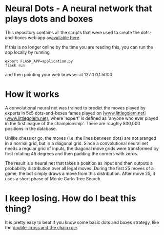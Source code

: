 # Neural Dots - A neural network that plays dots and boxes

This repository contains all the scripts that were used to create the dots-and-boxes web app av[available here](http://dots-and-boxes.eu-central-1.elasticbeanstalk.com/).

If this is no longer online by the time you are reading this, you can run the app locally by running
```
export FLASK_APP=application.py
flask run
```
and then pointing your web browser at 127.0.0.1:5000


# How it works

A convolutional neural net was trained to predict the moves played by experts in 5x5 dots-and-boxes fames played on [www.littlegolem.net](www.littlegolem.net), where 'expert' is defined as 'anyone who ever played in the first league of the championship'. There are roughly 800,000 positions in the database.

Unlike chess or go, the moves (i.e. the lines between dots) are not aranged in a normal grid, but in a diagonal grid. Since a convolutional neural net needs a regular grid of inputs, the diagonal move grids were transformed by first rotating 45 degrees and then padding the corners with zeros.

The result is a neural net that takes a position as input and then outputs a probability distribution over all legal moves. During the first 25 moves of a game, the bot simply draws a move from this distribution. After move 25, it uses a short phase of Monte Carlo Tree Search.


# I keep losing. How do I beat this thing?

It is pretty easy to beat if you know some basic dots and boxes strategy, like the [double-cross and the chain rule](http://gcrhoads.byethost4.com/DotsBoxes/dots_strategy.html?i=1).